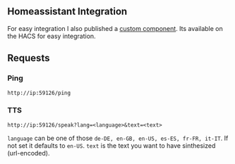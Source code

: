 ## Homeassistant Integration

For easy integration I also published a [custom component](https://hub.fastgit.org/Poeschl/Remote-PicoTTS).
Its available on the HACS for easy integration.

## Requests

### Ping

`http://ip:59126/ping`

### TTS

`http://ip:59126/speak?lang=<language>&text=<text>`

`language` can be one of those `de-DE, en-GB, en-US, es-ES, fr-FR, it-IT`. If not set it defaults to `en-US`.
`text` is the text you want to have sinthesized (url-encoded).
